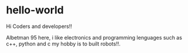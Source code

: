 # hello-world

Hi Coders and developers!! 

Albetman 95 here, i like electronics and programming lenguages such as c++, python and c
my hobby is to built robots!!. 
